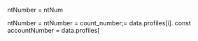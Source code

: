 ntNumber = 
ntNum

ntNumber = 
ntNumber = 
count_number;= data.profiles[i].
        const accountNumber = data.profiles[
